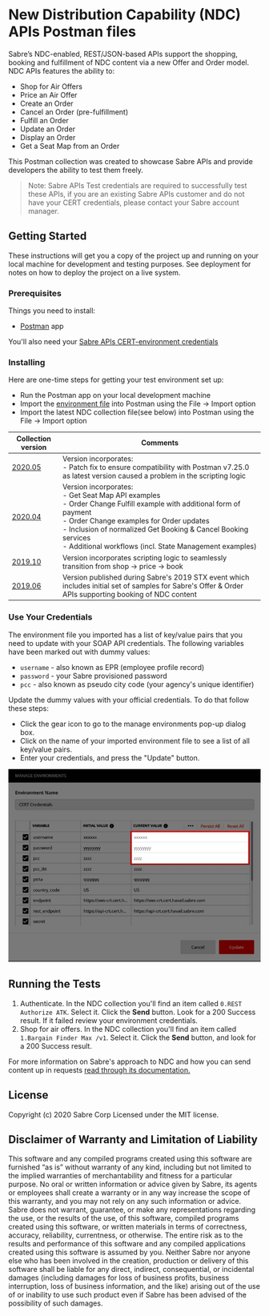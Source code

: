 
# New Distribution Capability (NDC) APIs Postman files

Sabre’s NDC-enabled, REST/JSON-based APIs support the shopping, booking and fulfillment of NDC content via a new Offer and Order model. NDC APIs features the ability to:

* Shop for Air Offers
* Price an Air Offer
* Create an Order
* Cancel an Order (pre-fulfillment) 
* Fulfill an Order
* Update an Order
* Display an Order
* Get a Seat Map from an Order


This Postman collection was created to showcase Sabre APIs and provide developers the ability to test them freely.

> Note: Sabre APIs Test credentials are required to successfully test these APIs, if you are an existing Sabre APIs customer and do not have your CERT credentials, please contact your Sabre account manager.

## Getting Started

These instructions will get you a copy of the project up and running on your local machine for development and testing purposes. See deployment for notes on how to deploy the project on a live system.

### Prerequisites

Things you need to install:

* [Postman](https://www.postman.com/) app

You'll also need your  [Sabre APIs CERT-environment credentials](https://developer.sabre.com/resources/getting_started_with_sabre_apis/)

### Installing

Here are one-time steps for getting your test environment set up:

* Run the Postman app on your local development machine 
* Import the [environment file](./NDC_Demo.postman_environment.json) into Postman using the File -> Import option
* Import the latest NDC collection file(see below) into Postman using the File -> Import option 


| Collection version | Comments |
| - | - | 
| [2020.05](./NDC%20Demo%20v2020.05.postman_collection.json) | Version incorporates:</br>- Patch fix to ensure compatibility with Postman v7.25.0 as latest version caused a problem in the scripting logic | 
| [2020.04](./NDC%20Demo%20v2020.04.postman_collection.json) | Version incorporates:</br>- Get Seat Map API examples</br>- Order Change Fulfill example with additional form of payment </br>- Order Change examples for Order updates </br>- Inclusion of normalized Get Booking & Cancel Booking services</br>- Additional workflows (incl. State Management examples) | 
| [2019.10](./NDC%20Demo%20v2019.10.postman_collection.json) | Version incorporates scripting logic to seamlessly transition from shop -> price -> book |
| [2019.06](./NDC%20Demo%20v2019.06.postman_collection.json) | Version published during Sabre's 2019 STX event which includes initial set of samples for Sabre's Offer & Order APIs supporting booking of NDC content | 

### Use Your Credentials

The environment file you imported has a list of key/value pairs that you need to update with your SOAP API credentials. The following variables have been marked out with dummy values:
 
  * `username` - also known as EPR (employee profile record)    
  * `password` - your Sabre provisioned password
  * `pcc` - also known as pseudo city code (your agency's unique identifier)

Update the dummy values with your official credentials. To do that follow these steps:

  * Click the gear icon to go to the manage environments pop-up dialog box.
  * Click on the name of your imported environment file to see a list of all key/value pairs.
  * Enter your credentials, and press the "Update" button.    

![environment varaibles](./postman_environ_vars.jpg)

## Running the Tests

1. Authenticate. In the NDC collection you'll find an item called `0.REST Authorize ATK`. Select it. Click the **Send** button. Look for a 200 Success result. If it failed review your environment credentials.
2. Shop for air offers. In the NDC collection you'll find an item called `1.Bargain Finder Max /v1`. Select it. Click the **Send** button, and look for a 200 Success result. 

For more information on Sabre's approach to NDC and how you can send content up in requests [read through its documentation.](https://developer.sabre.com/docs/travel-agency/NDC) 

## License

Copyright (c) 2020 Sabre Corp Licensed under the MIT license.

## Disclaimer of Warranty and Limitation of Liability

This software and any compiled programs created using this software are furnished “as is” without warranty of any kind, including but not limited to the implied warranties of merchantability and fitness for a particular purpose. No oral or written information or advice given by Sabre, its agents or employees shall create a warranty or in any way increase the scope of this warranty, and you may not rely on any such information or advice.
Sabre does not warrant, guarantee, or make any representations regarding the use, or the results of the use, of this software, compiled programs created using this software, or written materials in terms of correctness, accuracy, reliability, currentness, or otherwise. The entire risk as to the results and performance of this software and any compiled applications created using this software is assumed by you. Neither Sabre nor anyone else who has been involved in the creation, production or delivery of this software shall be liable for any direct, indirect, consequential, or incidental damages (including damages for loss of business profits, business interruption, loss of business information, and the like) arising out of the use of or inability to use such product even if Sabre has been advised of the possibility of such damages.
